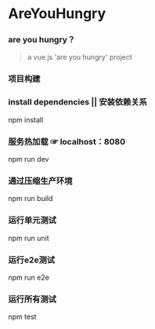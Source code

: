 # AreYouHungry

### are you hungry？

> a vue.js 'are you hungry' project

### 项目构建

### install dependencies || 安装依赖关系
npm install

### 服务热加载 ☞ localhost：8080
npm run dev

### 通过压缩生产环境
npm run build

### 运行单元测试
npm run unit

### 运行e2e测试
npm run e2e

### 运行所有测试
npm test

